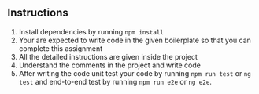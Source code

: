 ## Instructions

1. Install dependencies by running `npm install` 
2. Your are expected to write code in the given boilerplate so that you can complete this assignment
3. All the detailed instructions are given inside the project
4. Understand the comments in the project and write code
5. After writing the code unit test your code by running `npm run test` or `ng test` and end-to-end test by running `npm run e2e` or `ng e2e`.
